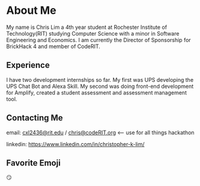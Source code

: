 # About Me

My name is Chris Lim a 4th year student at Rochester Institute of Technology(RIT) studying Computer Science with a minor in Software Engineering and Economics. I am currently the Director of Sponsorship for BrickHack 4 and member of CodeRIT. 

## Experience
I have two development internships so far. My first was UPS developing the UPS Chat Bot and Alexa Skill. My second was doing front-end development for Amplify, created a student assessment and assessment management tool. 

## Contacting Me
email: cxl2436@rit.edu / chris@codeRIT.org <-- use for all things hackathon

linkedin: https://www.linkedin.com/in/christopher-k-lim/

## Favorite Emoji
😏
